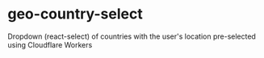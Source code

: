 # geo-country-select
Dropdown (react-select) of countries with the user's location pre-selected using Cloudflare Workers
